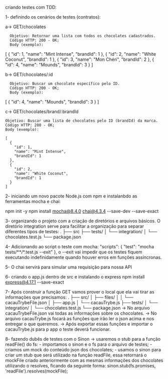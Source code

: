 criando testes com TDD:

1- definindo os cenários de testes (contratos):

  a-> GET/chocolates

      Objetivo: Retornar uma lista com todos os chocolates cadastrados.
      Código HTTP: 200 - OK;
      Body (exemplo):

  [
  { "id": 1, "name": "Mint Intense", "brandId": 1 },
  { "id": 2, "name": "White Coconut", "brandId": 1 },
  { "id": 3, "name": "Mon Chéri", "brandId": 2 },
  { "id": 4, "name": "Mounds", "brandId": 3 }
  ]

  b-> GET/chocolates/:id

      Objetivo: Buscar um chocolate específico pelo ID.
      Código HTTP: 200 - OK;
      Body (exemplo):

  [
  {
  "id": 4,
  "name": "Mounds",
  "brandId": 3
  }
  ]

  c-> GET/chocolates/brand/:brandId

    Objetivo: Buscar uma lista de chocolates pelo ID (brandId) da marca.
    Código HTTP: 200 - OK;
    Body (exemplo):

    [
      {
        "id": 1,
        "name": "Mint Intense",
        "brandId": 1
      },
      {
        "id": 2,
        "name": "White Coconut",
        "brandId": 1
      }
    ]

2- iniciando um novo pacote Node.js com npm e instalanbdo as ferramentas mocha e chai:

  npm init -y
  npm install mocha@8.4.0 chai@4.3.4 --save-dev --save-exact

3- organizando o projeto com a criação de diretórios e arquivos básicos. O diretório integration serve para facilitar a organização para separar diferentes tipos de testes:
  .
  ├── src
  ├── tests/
  │   └── integration/
  │       └── chocolates.test.js
  └── package.json

4- Adicionando ao script o teste com mocha:
    "scripts": {
    "test": "mocha tests/**/*.test.js --exit"
  },
  o --exit vai impedir que os testes fiquem executando indefinidamente quando houver erros em funções assíncronas.

5- O chai servirá para simular uma requisição para nossa API

6- criando o app.js dentro de src e instalando o express
  npm install express@4.17.1 --save-exact

7- Após construir a função GET vamos prover o local que ela vai tirar as informações que precisamos:
  .
  ├── src/
  │   ├── files/
  │   │   └── cacauTrybeFile.json
  │   ├── app.js
  │   └── cacauTrybe.js
  ├── tests/
  │   └── integration/
  │       └── chocolates.test.js
  └── package.json
  -> No arquivo cacauTrybeFile.json vai todas as informações sobre os chocolates.
  -> No arquivo cacauTrybe.js focará as funções que irão ler o json acima e nos entregar o que queremos.
  -> Após exportar essas funções e importar o cacauTrybe.js para p app o teste deverá funcionar.

  8- fazendo dubês de testes com o Sinon
    -> usaremos o stub para a função readFile() do fs:
      - importamos o sinon e o fs para o arquivo de testes;
      - criamos um mock do conteúdo json dos chocolates;
      - usamos o sinon para criar um stub que será utilizado na função readFile, essa retornará o mockFile criado anteriormente com as mesmas informações dos chocolates utilizando o resolves, ficando da seguinte forma:
        sinon.stub(fs.promises, 'readFile').resolves(mockFile);
